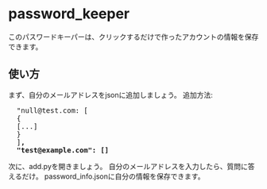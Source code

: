 # password_keeper
このパスワードキーパーは、クリックするだけで作ったアカウントの情報を保存できます。

## 使い方
まず、自分のメールアドレスをjsonに追加しましょう。
追加方法: 
<pre>
  "null@test.com: [
  {
  [...]
  }
  ]<b>,
  "test@example.com": []</b>
</pre>

次に、add.pyを開きましょう。
自分のメールアドレスを入力したら、質問に答えるだけ。
password_info.jsonに自分の情報を保存できます。


